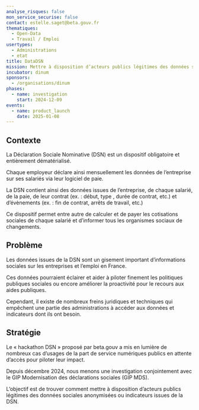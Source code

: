 ```yaml
---
analyse_risques: false
mon_service_securise: false
contact: estelle.saget@beta.gouv.fr
thematiques:
  - Open-Data
  - Travail / Emploi
usertypes:
  - Administrations
  - etat
title: DataDSN
mission: Mettre à disposition d’acteurs publics légitimes des données sociales anonymisées ou indicateurs issues de la DSN
incubator: dinum
sponsors:
  - /organisations/dinum
phases:
  - name: investigation
    start: 2024-12-09
events:
  - name: product_launch
    date: 2025-01-08
---
```

## Contexte

La Déclaration Sociale Nominative (DSN) est un dispositif obligatoire et entièrement dématérialisé.

Chaque employeur déclare ainsi mensuellement les données de l’entreprise sur ses salariés via leur logiciel de paie.

La DSN contient ainsi des données issues de l’entreprise, de chaque salarié, de la paie, de leur contrat (ex. : début, type , durée de contrat, etc.) et d’évènements (ex. : fin de contrat, arrêts de travail, etc.)

Ce dispositif permet entre autre de calculer et de payer les cotisations sociales de chaque salarié et d’informer tous les organismes sociaux de changements.

## Problème

Les données issues de la DSN sont un gisement important d’informations sociales sur les entreprises et l’emploi en France.

Ces données pourraient éclairer et aider à piloter finement les politiques publiques sociales ou encore améliorer la proactivité pour le recours aux aides publiques.

Cependant, il existe de nombreux freins juridiques et techniques qui empêchent une partie des administrations à accéder aux données et indicateurs dont ils ont besoin.

## Stratégie

Le « hackathon DSN » proposé par beta.gouv a mis en lumière de nombreux cas d’usages de la part de service numériques publics en attente d’accès pour piloter leur impact.

Depuis décembre 2024, nous menons une investigation conjointement avec le GIP Modernisation des déclarations sociales (GIP MDS).

L’objectif est de trouver comment mettre à disposition d’acteurs publics légitimes des données sociales anonymisées ou indicateurs issues de la DSN.